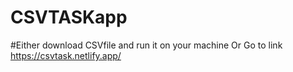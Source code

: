 # CSVTASKapp

#Either download CSVfile and run it on your machine Or Go to link https://csvtask.netlify.app/
